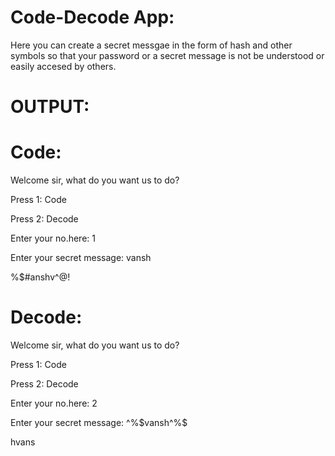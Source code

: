 # Code-Decode App:
Here you can create a secret messgae in the form of hash and other symbols so that your password or a secret message is not be understood or easily accesed by others.
# OUTPUT:
# Code:
Welcome sir, what do you want us to do?

Press 1: Code

Press 2: Decode

Enter your no.here: 1

Enter your secret message: vansh

%$#anshv^@!

# Decode:
Welcome sir, what do you want us to do?

Press 1: Code

Press 2: Decode

Enter your no.here: 2

Enter your secret message: ^%$vansh^%$

hvans
